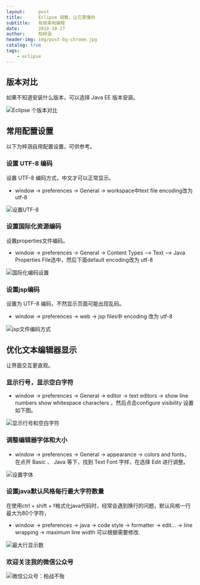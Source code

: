 ```yaml
---
layout:     post
title:      Eclipse 调教，让它更懂你
subtitle:   有效率地编程
date:       2018-10-27
author:     柏梓涵
header-img: img/post-bg-chrome.jpg
catalog: true
tags:
    - eclipse
---
```


## 版本对比

如果不知道安装什么版本，可以选择 Java EE 版本安装。

![Eclipse 个版本对比](http://ww1.sinaimg.cn/large/006KCUaNgy1fwmq8pmmm1j30un0h5gop.jpg)

## 常用配置设置

以下为梓涵自用配置设置，可供参考。

### 设置 UTF-8 编码

设置 UTF-8 编码方式，中文才可以正常显示。

- window -> preferences -> General -> workspace中text file encoding改为utf-8

![设置UTF-8](http://ww1.sinaimg.cn/large/006KCUaNgy1fwmqb0g13uj30lp0jlgpp.jpg)

### 设置国际化资源编码

设置properties文件编码。

- window -> preferences -> General -> Content Types —> Text —> Java Properties File选中，然后下面default encoding改为 utf-8

![国际化编码设置](http://ww1.sinaimg.cn/large/006KCUaNgy1fwmqgdpm0rj30lp0jl77e.jpg)

### 设置jsp编码

设置为 UTF-8 编码，不然显示页面可能出现乱码。

- window -> preferences -> web -> jsp files中 encoding 改为 utf-8

![jsp文件编码方式](http://ww1.sinaimg.cn/large/006KCUaNgy1fwmqjx8e2nj30lp0jltaw.jpg)

## 优化文本编辑器显示

让界面交互更直观。

### 显示行号，显示空白字符

- window -> preferences -> General -> editor -> text editors -> show line numbers show whitespace characters ，然后点击configure visibility 设置如下图。

![显示行号和空白字符](http://ww1.sinaimg.cn/large/006KCUaNgy1fwmqqvhck3j30lp0kb784.jpg)

### 调整编辑器字体和大小

- window -> preferences -> General -> appearance -> colors and fonts，在点开 Basic 、 Java 等下，找到 Text Font 字样，在选择 Edit 进行调整。

![设置字体](http://ww1.sinaimg.cn/large/006KCUaNgy1fwmr22b3wsj30lp0kbn0a.jpg)

### 设置java默认风格每行最大字符数量

在使用ctrl + shift + f格式化java代码时，经常会遇到换行的问题，默认风格一行最大为80个字符，
- window -> preferences -> java -> code style -> formatter -> edit... -> line wrapping -> maximum line width 可以根据需要修改.

![最大行显示数](http://ww1.sinaimg.cn/large/006KCUaNgy1fwmrepii6tj30lp0kb0wk.jpg)

### 欢迎关注我的微信公众号

![微信公众号：柏战不殆](http://upload-images.jianshu.io/upload_images/3990834-c91d28f8be4121e4.png?imageMogr2/auto-orient/strip%7CimageView2/2/w/1240)
